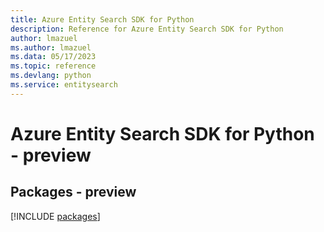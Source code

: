 ```yaml
---
title: Azure Entity Search SDK for Python
description: Reference for Azure Entity Search SDK for Python
author: lmazuel
ms.author: lmazuel
ms.data: 05/17/2023
ms.topic: reference
ms.devlang: python
ms.service: entitysearch
---
```

# Azure Entity Search SDK for Python - preview
## Packages - preview
[!INCLUDE [packages](entity-search-index.md)]
